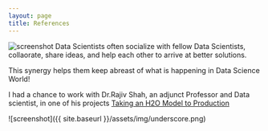 ```yaml
---
layout: page
title: References
---
```


![screenshot]({{site.baseurl}}/assets/img/underscore.png)
Data Scientists often socialize with fellow Data Scientists, collaorate, share ideas, and help each other to arrive at better solutions. 

This synergy helps them keep abreast of what is happening in Data Science World! 

I had a chance to work with Dr.Rajiv Shah, an adjunct Professor and Data scientist, in one of his projects [Taking an H2O Model to Production](http://projects.rajivshah.com/blog/2016/08/22/H2O_prod/)


![screenshot]({{ site.baseurl }}/assets/img/underscore.png)
